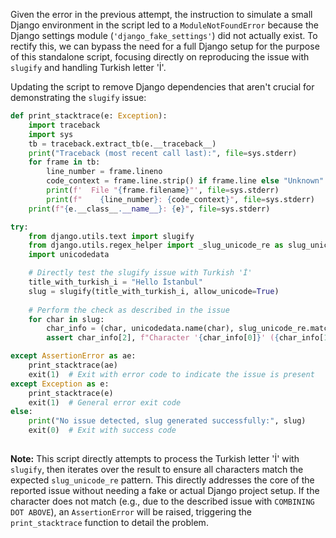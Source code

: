 Given the error in the previous attempt, the instruction to simulate a small Django environment in the script led to a `ModuleNotFoundError` because the Django settings module (`'django_fake_settings'`) did not actually exist. To rectify this, we can bypass the need for a full Django setup for the purpose of this standalone script, focusing directly on reproducing the issue with `slugify` and handling Turkish letter 'İ'. 

Updating the script to remove Django dependencies that aren't crucial for demonstrating the `slugify` issue:

```python
def print_stacktrace(e: Exception):
    import traceback
    import sys
    tb = traceback.extract_tb(e.__traceback__)
    print("Traceback (most recent call last):", file=sys.stderr)
    for frame in tb:
        line_number = frame.lineno
        code_context = frame.line.strip() if frame.line else "Unknown"
        print(f'  File "{frame.filename}"', file=sys.stderr)
        print(f"    {line_number}: {code_context}", file=sys.stderr)
    print(f"{e.__class__.__name__}: {e}", file=sys.stderr)

try:
    from django.utils.text import slugify
    from django.utils.regex_helper import _slug_unicode_re as slug_unicode_re
    import unicodedata

    # Directly test the slugify issue with Turkish 'İ'
    title_with_turkish_i = "Hello İstanbul"
    slug = slugify(title_with_turkish_i, allow_unicode=True)
    
    # Perform the check as described in the issue
    for char in slug:
        char_info = (char, unicodedata.name(char), slug_unicode_re.match(char) is not None)
        assert char_info[2], f"Character '{char_info[0]}' ({char_info[1]}) did not match slug regex."

except AssertionError as ae:
    print_stacktrace(ae)
    exit(1)  # Exit with error code to indicate the issue is present
except Exception as e:
    print_stacktrace(e)
    exit(1)  # General error exit code
else:
    print("No issue detected, slug generated successfully:", slug)
    exit(0)  # Exit with success code
    
```

**Note:** This script directly attempts to process the Turkish letter 'İ' with `slugify`, then iterates over the result to ensure all characters match the expected `slug_unicode_re` pattern. This directly addresses the core of the reported issue without needing a fake or actual Django project setup. If the character does not match (e.g., due to the described issue with `COMBINING DOT ABOVE`), an `AssertionError` will be raised, triggering the `print_stacktrace` function to detail the problem.